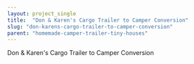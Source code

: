 ```yaml
---
layout: project_single
title:  "Don & Karen's Cargo Trailer to Camper Conversion"
slug: "don-karens-cargo-trailer-to-camper-conversion"
parent: "homemade-camper-trailer-tiny-houses"
---
```

Don & Karen's Cargo Trailer to Camper Conversion